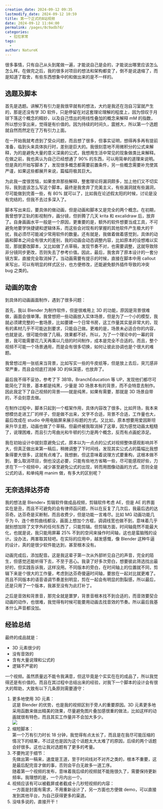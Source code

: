 ```yaml
---
creation_date: 2024-09-12 09:35
lastmodify_date: 2024-09-12 10:59
title: 第一个正式的B站视频
date: 2024-09-12 11:04:00
permalink: /pages/8c9adb7d/
categories: 
  - 拉拉家常
tags: 
  - 
author: NatureK
---
```


很多事情，只有自己从头到尾做一遍，才能说自己是会的，才能说出哪里应该怎么怎么样。在做完之后，我的很多对项目的想法和架构都变了，倒不是说退缩了，而是知道了取舍，有些东西想象中的和做出来的是不一样的。

## 选题及脚本

首先是选题。讲解万有引力是我很早就有的想法，大约是我还在泡自习室就产生的，那是还没有学 3D 软件，只是停留在对这套理论理解的程度上，因为惊叹于月球下落这个概念的精妙，以及自己悟出的用线性叠加的概念来解释 mM 的指数，所以想分享出来，觉得是有价值的。因为持续的时间久，震撼大，所以第一个选题就自然而然定在了万有引力上面。

在一开始我就考虑到了受众问题，而且想了很多，但事实证明，想得再多再有提前准备，临到头来具体执行时，差别是巨大的。我很刻意地不用微积分的公式来解释，为的是避免大量的意义深奥的公式，我想用生活中常见的现象做类比来解释。在做之前，我也真认为自己已经想通了 90% 的东西，可以用简单的道理来说明。但是真的开始写脚本了，发现很多概念都需要前置条件，另一些概念需要补充使其严谨，如果这些都展开来说，篇幅将极其巨大。

为此我一度很苦恼，如果舍弃那些解释，整套理论将漏洞颇多，加上他们又不切实际，我到底该怎么写这个脚本。最终是我舍弃了完美主义，有些漏洞就有些漏洞，尽可能做到完善一些，有 80% 就可以了，比如我在论述假太阳的时候，讨论是没有完结的，但我不去过多深入了。

脚本写出来后，要具体的做动画，但是动画和脚本又是完全的两个概念。在初期，我曾想学正轨的影视制作，画分镜，但折腾了几天 krita 和 excalidraw 后，放弃了。自身画画水平一般是一个原因，更重要的是，额外的软件想要当成工具，不可避免地要学快捷键和逻辑体系，而这些会对现有的掌握的其他软件产生极大的干扰，我必须尽可能减少常用软件的数量。还有就是，我做着做着感觉到，具体的动画和脚本之间会有很大的差别，我的动画会动态调整内容，比如原本的设想难以实现，那就要改脚本，又比如做了点草稿，发现节奏不对，也需要调整，这就导致除非分镜同步更改，否则失去了参考价值。因此，最后，我舍弃了原本设计的一套分镜方案，直接完全取消掉了。当动画需要有提示的时候，直接在脚本中用 callout 来写出，可以有明显的样式区分，也方便修改，还能避免额外插件导致的冲突 bug 之类的。

## 动画的取舍

到具体的动画画面制作，遇到了很多问题：

首先，我以 Blender 为制作软件，但是很难用上 3D 的功能，原因是背景很难做，画面会很单薄。我曾想把一些动画放入实体场景，但是为了一个小的模型，我就必须建完整的一套场景，比如要建一个日常书房，这工作量其实是非常大的，现有的素材几乎不可能达到要求，只能自己做。更难的是，场景未必适合你的内容，也就是说，很可能你做了几稿，效果都不好。所以，为了一个理论中的一幕的背景，我可能需要花几天再乘以几倍的时间制作，成本是完全不合适的。而且，整个视频不可能一个场景通用，而是会有很多切换，如何让彼此协调也是个很大的难题。

我曾想过用一张纸来当背景，比如写实一些的牛皮纸等，但是放上去后，突兀感非常严重，而且会彻底打消掉 3D 的纵深感，也放弃了。

最后我不得不妥协，参考了下 3B1B，BranchEducation 等 UP，发现他们都尽可能简化了背景，基本都是纯黑，少量是 3D 场景本有的背景，而不会特意去制作。因此我定下了自己视频的背景——就是纯黑，如果有需要，那就是 3D 场景自带的，不会刻意去做。

在制作过程中，脚本只起到一个框架作用，具体内容改了很多。比如开场，我本来想模仿走进工厂的样子，但是做不出来，文字不合适，背景不合适，工作量也大，最后改成在 studio 中用电脑屏来展示标题的方式。又比如，原本想要用爱因斯坦来升华主题，动画也做了个草稿，但最终被我取消掉了这章，因为感觉动画太粗糙了，说理困难，而且引力弯曲光和牛顿的引力是两个概念，反而有点画蛇添足。

我在初始设计中就刻意避免公式，原本以为一点点的公式对视频整体感观影响并不大，但真正做出来第一稿后，稍微调整了下时间线，发现其实公式占的篇幅比我想象得要大很多，这就有点难了。我想删，但这意味着说理方式要重构，这根本做不到，要么取消项目，倒也没这必要，只能有些地方省略一些，尽可能感观好些，力求在下一个视频中，减少甚至避免公式的出现，转而用图像动画的方式。否则全是公式的话，和单纯用 manim 做，有多大的区别呢？

## 无奈选择达芬奇

我的想法是 Blender+ 剪辑软件做成品视频，剪辑软件考虑 AE，但是 AE 的界面实在是丑，而且不可避免的会有律师函问题，所以在反复了几次后，我最后选的达芬奇。达芬奇是买断制，而且收费少，但是功能一言难尽。比如 MG 动画功能几乎为 0，连个修剪曲线都没，画面上想加个方框，调调线宽也做不到，意味着几乎就别想加除了文字外的任何东西了，只能剪辑。但剪辑方面，时间轴竟然不能最大化，也就是说，我只能用屏幕 25% 不到的空间来操作时间轴，这也是蛮脑残的设计。没办法，两害取其轻吧。在实际的应用中，越发感慨，像 Blender 这种牛逼的设计，真的是很少软件能达到，甚至根本没有。

动画完成后，添加配音。这是我这辈子第一次从外部听见自己的声音，完全的陌生，但感觉还能听得下去，不至于恶心。我录了好多次旁白，想要彼此筛选找出最好的，但实践告诉我，这样没用。不同版本的旁白，在时间轴上的位置就不同，剪辑下来是个很大的工作量，考虑到达芬奇傻逼时间轴，要放在一起对比就更难了。而且不同版本的语音语调节奏差别明显，剪在一起会有明显的割裂感，所以最后，还是只用了一个版本，我甚至没有为此打补丁。

之后是音效和背景音，那完全就是噩梦，背景音根本找不到合适的，而音效要契合动画的动作，也很难，我觉得有时候可能要用动画去找音效的节奏。所以最后我基本什么声音都没加。

## 经验总结

最终的成品就是：

- 3D 元素很少的
- 没有音效的
- 含有大量说理和公式的
- 逻辑不严密的

一个视频。虽然质量远不能令我满意，但这毕竟是个实实在在的成品了，所以我觉得还是有价值的。而且在其过程中总结出来的经验，对我下一个脚本的设计会有很大的帮助，大致有以下几条原则需要遵守：

1. 更多地使用 3D 元素：  
   这是 Blender 的优势，也是我的视频区别于旁人的重要原因。3D 元素更多地采用函数来做出精美的效果，尽量避免图片叠加感很重的做法，比如这样的动画就很有特色，而且其实工作量并不会加大多少。  
   ![](https://imgstorage-blog.talk123studio.com/202409121103692.webp)
2. 缩短脚本：  
   第一个万有引力时长 18 分钟，我觉得有点太长了，而且是在我尽可能压缩的情况下的结果，不过这也是因为这个话题太大太难了的原因，后续的两个话题会好很多。这也让我对选题有了更多的考量。
3. 不要拘泥于细节：  
   先做出第一稿来，速度是王道，至于时间线对不对齐之类的，根本不重要，这是最后配完音才做的事，否则会平白无故多一道工序。  
   随着第一个视频的发布，意味着我后续的视频就不能拖很久了，需要保持更新频率。我理想的是，一个月内出一个。
4. 视频应该有可以被截屏或者截成十几秒短视频的内容：  
   一方面是封面有需求，不用重新设计了，另一方面也方便做 demo，可以直接发到其他平台，为自己获得更多的渠道。
5. 没啥多说的，直接开干！
